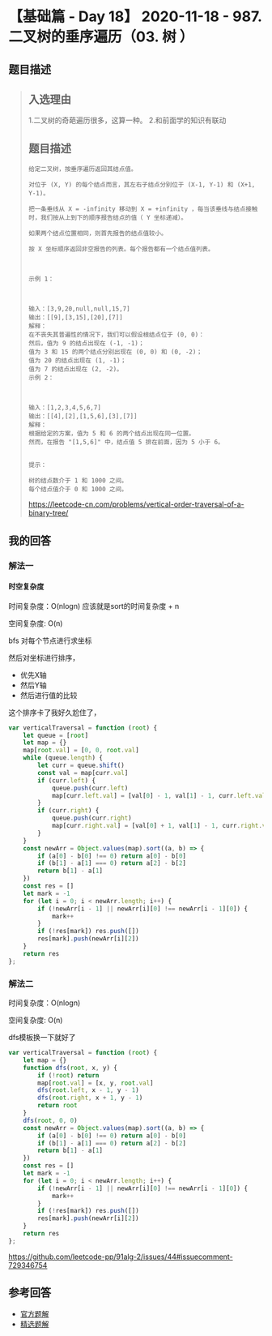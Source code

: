 # 【基础篇 - Day 18】 2020-11-18 - 987. 二叉树的垂序遍历（03. 树 ）

## 题目描述

> ## 入选理由
>
> 1.二叉树的奇葩遍历很多，这算一种。
> 2.和前面学的知识有联动
>
> ## 题目描述
>
> ```
> 给定二叉树，按垂序遍历返回其结点值。
> 
> 对位于 (X, Y) 的每个结点而言，其左右子结点分别位于 (X-1, Y-1) 和 (X+1, Y-1)。
> 
> 把一条垂线从 X = -infinity 移动到 X = +infinity ，每当该垂线与结点接触时，我们按从上到下的顺序报告结点的值（ Y 坐标递减）。
> 
> 如果两个结点位置相同，则首先报告的结点值较小。
> 
> 按 X 坐标顺序返回非空报告的列表。每个报告都有一个结点值列表。
> 
>  
> 
> 示例 1：
> 
> 
> 
> 输入：[3,9,20,null,null,15,7]
> 输出：[[9],[3,15],[20],[7]]
> 解释： 
> 在不丧失其普遍性的情况下，我们可以假设根结点位于 (0, 0)：
> 然后，值为 9 的结点出现在 (-1, -1)；
> 值为 3 和 15 的两个结点分别出现在 (0, 0) 和 (0, -2)；
> 值为 20 的结点出现在 (1, -1)；
> 值为 7 的结点出现在 (2, -2)。
> 示例 2：
> 
> 
> 
> 输入：[1,2,3,4,5,6,7]
> 输出：[[4],[2],[1,5,6],[3],[7]]
> 解释：
> 根据给定的方案，值为 5 和 6 的两个结点出现在同一位置。
> 然而，在报告 "[1,5,6]" 中，结点值 5 排在前面，因为 5 小于 6。
>  
> 
> 提示：
> 
> 树的结点数介于 1 和 1000 之间。
> 每个结点值介于 0 和 1000 之间。
> ```
>
> https://leetcode-cn.com/problems/vertical-order-traversal-of-a-binary-tree/

## 我的回答

### 解法一

#### 时空复杂度

时间复杂度：O(nlogn)  应该就是sort的时间复杂度 + n

空间复杂度:   O(n)

bfs 对每个节点进行求坐标

然后对坐标进行排序，

- 优先X轴
- 然后Y轴
- 然后进行值的比较

这个排序卡了我好久尬住了，

```js
var verticalTraversal = function (root) {
    let queue = [root]
    let map = {}
    map[root.val] = [0, 0, root.val]
    while (queue.length) {
        let curr = queue.shift()
        const val = map[curr.val]
        if (curr.left) {
            queue.push(curr.left)
            map[curr.left.val] = [val[0] - 1, val[1] - 1, curr.left.val]
        }
        if (curr.right) {
            queue.push(curr.right)
            map[curr.right.val] = [val[0] + 1, val[1] - 1, curr.right.val]
        }
    }
    const newArr = Object.values(map).sort((a, b) => {
        if (a[0] - b[0] !== 0) return a[0] - b[0]
        if (b[1] - a[1] === 0) return a[2] - b[2]
        return b[1] - a[1]
    })
    const res = []
    let mark = -1
    for (let i = 0; i < newArr.length; i++) {
        if (!newArr[i - 1] || newArr[i][0] !== newArr[i - 1][0]) {
            mark++
        }
        if (!res[mark]) res.push([])
        res[mark].push(newArr[i][2])
    }
    return res
};
```

### 解法二

时间复杂度：O(nlogn) 

空间复杂度:   O(n)

dfs模板换一下就好了

```js
var verticalTraversal = function (root) {
    let map = {}
    function dfs(root, x, y) {
        if (!root) return
        map[root.val] = [x, y, root.val]
        dfs(root.left, x - 1, y - 1)
        dfs(root.right, x + 1, y - 1)
        return root
    }
    dfs(root, 0, 0)
    const newArr = Object.values(map).sort((a, b) => {
        if (a[0] - b[0] !== 0) return a[0] - b[0]
        if (b[1] - a[1] === 0) return a[2] - b[2]
        return b[1] - a[1]
    })
    const res = []
    let mark = -1
    for (let i = 0; i < newArr.length; i++) {
        if (!newArr[i - 1] || newArr[i][0] !== newArr[i - 1][0]) {
            mark++
        }
        if (!res[mark]) res.push([])
        res[mark].push(newArr[i][2])
    }
    return res
};
```



https://github.com/leetcode-pp/91alg-2/issues/44#issuecomment-729346754

## 参考回答

- [官方题解](https://github.com/leetcode-pp/91alg-2/blob/master/solution/basic/d18.987.vertical-order-traversal-of-a-binary-tree.md)
- [精选题解](https://github.com/leetcode-pp/91alg-2/blob/master/solution/basic/d18.987.vertical-order-traversal-of-a-binary-tree-selected-1.md)
